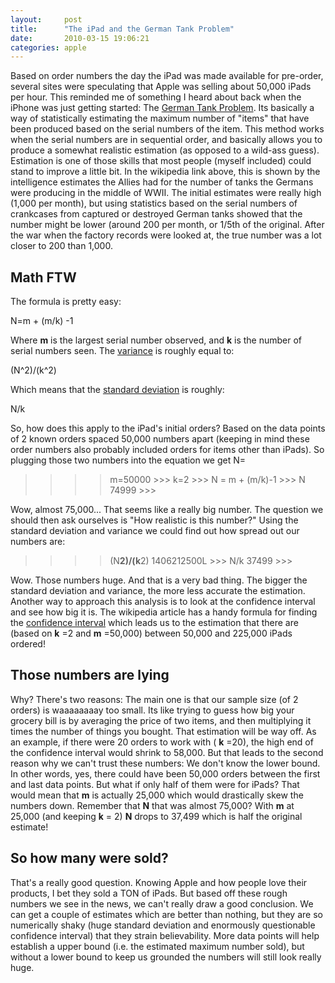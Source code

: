 ```yaml
---
layout:     post
title:      "The iPad and the German Tank Problem"
date:       2010-03-15 19:06:21
categories: apple
---
```

Based on order numbers the day the iPad was made available for pre-order, several sites were speculating that Apple was selling about 50,000 iPads per hour. This reminded me of something I heard about back when the iPhone was just getting started: The [German Tank Problem](http://en.wikipedia.org/wiki/German_tank_problem). Its basically a way of statistically estimating the maximum number of "items" that have been produced based on the serial numbers of the item. This method works when the serial numbers are in sequential order, and basically allows you to produce a somewhat realistic estimation (as opposed to a wild-ass guess). Estimation is one of those skills that most people (myself included) could stand to improve a little bit. In the wikipedia link above, this is shown by the intelligence estimates the Allies had for the number of tanks the Germans were producing in the middle of WWII. The initial estimates were really high (1,000 per month), but using statistics based on the serial numbers of crankcases from captured or destroyed German tanks showed that the number might be lower (around 200 per month, or 1/5th of the original. After the war when the factory records were looked at, the true number was a lot closer to 200 than 1,000. 

## Math FTW

The formula is pretty easy: 

N=m + (m/k) -1

Where **m** is the largest serial number observed, and **k** is the number of serial numbers seen. The [variance](http://en.wikipedia.org/wiki/Variance) is roughly equal to: 

(N^2)/(k^2)

Which means that the [standard deviation](http://en.wikipedia.org/wiki/Standard_deviation) is roughly: 

N/k

So, how does this apply to the iPad's initial orders? Based on the data points of 2 known orders spaced 50,000 numbers apart (keeping in mind these order numbers also probably included orders for items other than iPads). So plugging those two numbers into the equation we get N= 

> >>> m=50000 >>> k=2 >>> N = m + (m/k)-1 >>> N 74999 >>>

Wow, almost 75,000... That seems like a really big number. The question we should then ask ourselves is "How realistic is this number?" Using the standard deviation and variance we could find out how spread out our numbers are: 

> >>> (N**2)/(k**2) 1406212500L >>> N/k 37499 >>>

Wow. Those numbers huge. And that is a very bad thing. The bigger the standard deviation and variance, the more less accurate the estimation. Another way to approach this analysis is to look at the confidence interval and see how big it is. The wikipedia article has a handy formula for finding the [confidence interval](http://en.wikipedia.org/wiki/German_tank_problem#Confidence_intervals) which leads us to the estimation that there are (based on **k** =2 and **m** =50,000) between 50,000 and 225,000 iPads ordered! 

## Those numbers are lying

Why? There's two reasons: The main one is that our sample size (of 2 orders) is waaaaaaaay too small. Its like trying to guess how big your grocery bill is by averaging the price of two items, and then multiplying it times the number of things you bought. That estimation will be way off. As an example, if there were 20 orders to work with ( **k** =20), the high end of the confidence interval would shrink to 58,000. But that leads to the second reason why we can't trust these numbers: We don't know the lower bound. In other words, yes, there could have been 50,000 orders between the first and last data points. But what if only half of them were for iPads? That would mean that **m** is actually 25,000 which would drastically skew the numbers down. Remember that **N** that was almost 75,000? With **m** at 25,000 (and keeping **k** = 2) **N** drops to 37,499 which is half the original estimate! 

## So how many were sold?

That's a really good question. Knowing Apple and how people love their products, I bet they sold a TON of iPads. But based off these rough numbers we see in the news, we can't really draw a good conclusion. We can get a couple of estimates which are better than nothing, but they are so numerically shaky (huge standard deviation and enormously questionable confidence interval) that they strain believability. More data points will help establish a upper bound (i.e. the estimated maximum number sold), but without a lower bound to keep us grounded the numbers will still look really huge.
